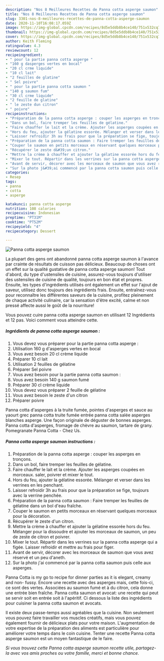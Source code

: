 ```yaml
---
description: "Nos 8 Meilleures Recettes de Panna cotta asperge saumon"
title: "Nos 8 Meilleures Recettes de Panna cotta asperge saumon"
slug: 3301-nos-8-meilleures-recettes-de-panna-cotta-asperge-saumon
date: 2020-11-10T16:08:17.059Z
image: https://img-global.cpcdn.com/recipes/8d5e5ddb8b4ce140/751x532cq70/panna-cotta-asperge-saumon-photo-principale-de-la-recette.jpg
thumbnail: https://img-global.cpcdn.com/recipes/8d5e5ddb8b4ce140/751x532cq70/panna-cotta-asperge-saumon-photo-principale-de-la-recette.jpg
cover: https://img-global.cpcdn.com/recipes/8d5e5ddb8b4ce140/751x532cq70/panna-cotta-asperge-saumon-photo-principale-de-la-recette.jpg
author: Keith Fleming
ratingvalue: 4.3
reviewcount: 12
recipeingredient:
- " pour la partie panna cotta asperge "
- "160 g dasperges vertes en bocal"
- "20 cl crme liquide"
- "10 cl lait"
- "2 feuilles de glatine"
- " Sel poivre"
- " pour la partie panna cotta saumon "
- "140 g saumon fum"
- "30 cl crme liquide"
- "2 feuille de glatine"
- " le zeste dun citron"
- " poivre"
recipeinstructions:
- "Préparation de la panna cotta asperge : couper les asperges en tronçons."
- "Dans un bol, faire tremper les feuilles de gélatine."
- "Faire chauffer le lait et la crème. Ajouter les asperges coupées en morceaux. saler, poivrer et mixer le tout."
- "Hors du feu, ajouter la gélatine essorée. Mélanger et verser dans les verrines en les penchant."
- "Laisser refroidir 3h au frais pour que la préparation se fige, toujours avec la verrine penchée."
- "Préparation de la panna cotta saumon : Faire tremper les feuilles de gélatine dans un bol d&#39;eau fraîche."
- "Couper le saumon en petits morceaux en réservant quelques morceaux pour la décoration."
- "Récupérer le zeste d&#39;un citron."
- "Mettre la crème à chauffer et ajouter la gélatine essorée hors du feu. Mélanger pour la dissoudre et ajouter les morceaux de saumon, un peu de zeste de citron et poivrer."
- "Mixer le tout. Répartir dans les verrines sur la panna cotta asperge qui a figée. Laisser refroidir et mettre au frais pour figer."
- "Avant de servir, décorer avec les morceaux de saumon que vous avez réservé et un peu d&#39;aneth."
- "Sur la photo j&#39;ai commencé par la panna cotta saumon puis celle aux asperges."
categories:
- Resep
tags:
- panna
- cotta
- asperge

katakunci: panna cotta asperge 
nutrition: 108 calories
recipecuisine: Indonesian
preptime: "PT31M"
cooktime: "PT52M"
recipeyield: "4"
recipecategory: Dessert

---
```



![Panna cotta asperge saumon](https://img-global.cpcdn.com/recipes/8d5e5ddb8b4ce140/751x532cq70/panna-cotta-asperge-saumon-photo-principale-de-la-recette.jpg)

La plupart des gens ont abandonné panna cotta asperge saumon à l'avance par crainte de résultats de cuisson pas délicieux. Beaucoup de choses ont un effet sur la qualité gustative de panna cotta asperge saumon! Tout d'abord, du type d'ustensiles de cuisine, assurez-vous toujours d'utiliser des ustensiles de cuisine de qualité, toujours en bon état et propres. Ensuite, les types d'ingrédients utilisés ont également un effet sur l'ajout de saveur, utilisez donc toujours des ingrédients frais. Ensuite, entraînez-vous pour reconnaître les différentes saveurs de la cuisine, profitez pleinement de chaque activité culinaire, car la sensation d'être excité, calme et non pressé affecte aussi le goût de la nourriture!

<!--inarticleads1-->

Vous pouvez cuire panna cotta asperge saumon en utilisant 12 Ingrédients et 12 pas. Voici comment vous atteindre cette.

##### Ingrédients de panna cotta asperge saumon :

1. Vous devez vous préparer  pour la partie panna cotta asperge :
1. Utilisation 160 g d&#39;asperges vertes en bocal
1. Vous avez besoin 20 cl crème liquide
1. Préparer 10 cl lait
1. Utilisation 2 feuilles de gélatine
1. Préparer  Sel poivre
1. Vous avez besoin  pour la partie panna cotta saumon :
1. Vous avez besoin 140 g saumon fumé
1. Préparer 30 cl crème liquide
1. Vous devez vous préparer 2 feuille de gélatine
1. Vous avez besoin  le zeste d&#39;un citron
1. Préparer  poivre


Panna cotta d&#39;asperges à la truite fumée, pointes d&#39;asperges et sauce au yaourt grec panna cotta truite fumée entrée panna cotta salée asperges blanches asperge. Une façon originale de déguster de bonnes asperges. Panna cotta d&#39;asperges, fromage de chèvre au saumon, tartare de grany. Pomegranate Panna Cotta - Chez Us. 

<!--inarticleads2-->

##### Panna cotta asperge saumon instructions :

1. Préparation de la panna cotta asperge : couper les asperges en tronçons.
1. Dans un bol, faire tremper les feuilles de gélatine.
1. Faire chauffer le lait et la crème. Ajouter les asperges coupées en morceaux. saler, poivrer et mixer le tout.
1. Hors du feu, ajouter la gélatine essorée. Mélanger et verser dans les verrines en les penchant.
1. Laisser refroidir 3h au frais pour que la préparation se fige, toujours avec la verrine penchée.
1. Préparation de la panna cotta saumon : Faire tremper les feuilles de gélatine dans un bol d&#39;eau fraîche.
1. Couper le saumon en petits morceaux en réservant quelques morceaux pour la décoration.
1. Récupérer le zeste d&#39;un citron.
1. Mettre la crème à chauffer et ajouter la gélatine essorée hors du feu. Mélanger pour la dissoudre et ajouter les morceaux de saumon, un peu de zeste de citron et poivrer.
1. Mixer le tout. Répartir dans les verrines sur la panna cotta asperge qui a figée. Laisser refroidir et mettre au frais pour figer.
1. Avant de servir, décorer avec les morceaux de saumon que vous avez réservé et un peu d&#39;aneth.
1. Sur la photo j&#39;ai commencé par la panna cotta saumon puis celle aux asperges.


Panna Cotta is my go to recipe for dinner parties as it is elegant, creamy and non- fussy. Encore une recette avec des asperges mais, cette fois-ci, ce sont des vertes. Associées au saumon fumé et à du citron, cela donne une entrée bien fraîche. Panna cotta saumon et avocat: une recette qui peut se servir soit en entrée soit à l&#39;apéritif. Ci dessous la liste des ingrédients pour cuisiner la panna cotta saumon et avocats. 

<!--inarticleads1-->

<p>
Il existe deux passe-temps aussi agréables que la cuisine. Non seulement vous pouvez faire travailler vos muscles créatifs, mais vous pouvez également fournir de délicieux plats pour votre maison. L'augmentation de votre expertise de la préparation des aliments est particulière pour améliorer votre temps dans le coin cuisine. Tenter une recette Panna cotta asperge saumon est un moyen fantastique de le faire.
</p>

<p>
<i>Si vous trouvez cette Panna cotta asperge saumon recette utile, partagez-la avec vos amis proches ou votre famille, merci et bonne chance.</i>
</p>
